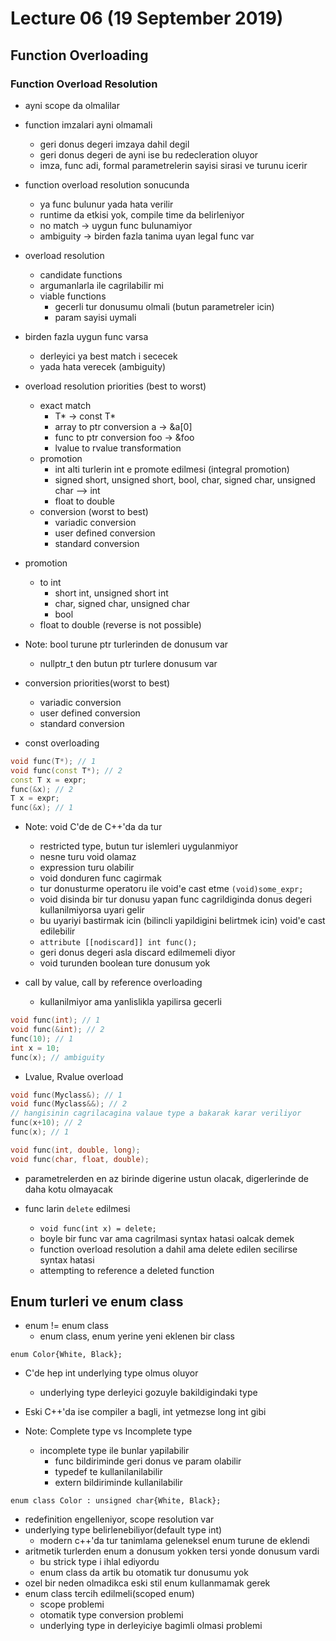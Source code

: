 # Lecture 06 (19 September 2019)

## Function Overloading

### Function Overload Resolution

- ayni scope da olmalilar
- function imzalari ayni olmamali
  - geri donus degeri imzaya dahil degil
  - geri donus degeri de ayni ise bu redecleration oluyor
  - imza, func adi, formal parametrelerin sayisi sirasi ve turunu icerir
- function overload resolution sonucunda
  - ya func bulunur yada hata verilir
  - runtime da etkisi yok, compile time da belirleniyor
  - no match -> uygun func bulunamiyor
  - ambiguity -> birden fazla tanima uyan legal func var

- overload resolution
  - candidate functions
  - argumanlarla ile cagrilabilir mi
  - viable functions
    - gecerli tur donusumu olmali (butun parametreler icin)
    - param sayisi uymali

- birden fazla uygun func varsa
  - derleyici ya best match i sececek
  - yada hata verecek (ambiguity)

- overload resolution priorities (best to worst)
  - exact match
    - T* -> const T*
    - array to ptr conversion a -> &a[0]
    - func to ptr conversion foo -> &foo
    - lvalue to rvalue transformation
  - promotion
    - int alti turlerin int e promote edilmesi (integral promotion)
    - signed short, unsigned short, bool, char, signed char, unsigned char --> int
    - float to double
  - conversion (worst to best)
    - variadic conversion
    - user defined conversion
    - standard conversion

- promotion
  - to int
    - short int, unsigned short int
    - char, signed char, unsigned char
    - bool
  - float to double (reverse is not possible)

- Note: bool turune ptr turlerinden de donusum var
  - nullptr_t den butun ptr turlere donusum var

- conversion priorities(worst to best)
  - variadic conversion
  - user defined conversion
  - standard conversion

- const overloading

```cpp
void func(T*); // 1
void func(const T*); // 2
const T x = expr;
func(&x); // 2
T x = expr;
func(&x); // 1
```

- Note: void C'de de C++'da da tur
  - restricted type, butun tur islemleri uygulanmiyor
  - nesne turu void olamaz
  - expression turu olabilir
  - void donduren func cagirmak
  - tur donusturme operatoru ile void'e cast etme `(void)some_expr;`
  - void disinda bir tur donusu yapan func cagrildiginda donus degeri kullanilmiyorsa uyari gelir
  - bu uyariyi bastirmak icin (bilincli yapildigini belirtmek icin) void'e cast edilebilir
  - `attribute [[nodiscard]] int func();`
  - geri donus degeri asla discard edilmemeli diyor
  - void turunden boolean ture donusum yok

- call by value, call by reference overloading
  - kullanilmiyor ama yanlislikla yapilirsa gecerli

```cpp
void func(int); // 1
void func(&int); // 2
func(10); // 1
int x = 10;
func(x); // ambiguity
```

- Lvalue, Rvalue overload

```cpp
void func(Myclass&); // 1
void func(Myclass&&); // 2
// hangisinin cagrilacagina valaue type a bakarak karar veriliyor
func(x+10); // 2
func(x); // 1
```

```cpp
void func(int, double, long);
void func(char, float, double);

```

- parametrelerden en az birinde digerine ustun olacak, digerlerinde de daha kotu olmayacak

- func larin `delete` edilmesi
  - `void func(int x) = delete;`
  - boyle bir func var ama cagrilmasi syntax hatasi oalcak demek
  - function overload resolution a dahil ama delete edilen secilirse syntax hatasi
  - attempting to reference a deleted function

## Enum turleri ve enum class

- enum != enum class
  - enum class, enum yerine yeni eklenen bir class

`enum Color{White, Black};`

- C'de hep int underlying type olmus oluyor
  - underlying type derleyici gozuyle bakildigindaki type
- Eski C++'da ise compiler a bagli, int yetmezse long int gibi

- Note: Complete type vs Incomplete type
  - incomplete type ile bunlar yapilabilir
    - func bildiriminde geri donus ve param olabilir
    - typedef te kullanilanilabilir
    - extern bildiriminde kullanilabilir

`enum class Color : unsigned char{White, Black};`

- redefinition engelleniyor, scope resolution var
- underlying type belirlenebiliyor(default type int)
  - modern c++'da tur tanimlama geleneksel enum turune de eklendi
- aritmetik turlerden enum a donusum yokken tersi yonde donusum vardi
  - bu strick type i ihlal ediyordu
  - enum class da artik bu otomatik tur donusumu yok
- ozel bir neden olmadikca eski stil enum kullanmamak gerek
- enum class tercih edilmeli(scoped enum)
  - scope problemi
  - otomatik type conversion problemi
  - underlying type in derleyiciye bagimli olmasi problemi
